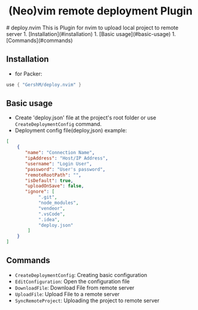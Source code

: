 <h1 align="center">(Neo)vim remote deployment Plugin</h1>
# deploy.nvim
This is Plugin for nvim to upload local project to remote server
1. [Installation](#installation)
1. [Basic usage](#basic-usage)
1. [Commands](#commands)

## Installation
- for Packer:
```lua
use { "GershM/deploy.nvim" }
```

## Basic usage
- Create 'deploy.json' file at the project's root folder or use ``CreateDeploymentConfig`` command.
- Deployment config file(deploy,json) example:
```json
[
    {
       "name": "Connection Name",
       "ipAddress": "Host/IP Address",
       "username": "Login User",
       "password": "User's password",
       "remoteRootPath": "",
       "isDefault": true,
       "uploadOnSave": false,
       "ignore": [
            ".git",
            "node_modules",
            "vendeor",
            ".vsCode",
            ".idea",
            "deploy.json"
        ]
    }
]
```

## Commands
- ``CreateDeploymentConfig``: Creating basic configuration
- ``EditConfiguration``: Open the configuration file
- ``DownloadFile``: Download File from remote server
- ``UploadFile``: Upload File to a remote server
- ``SyncRemoteProject``: Uploading the project to remote server

